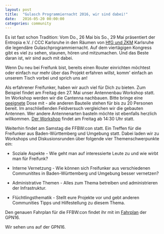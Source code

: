 ```yaml
---
layout: post
title:  "Gulasch Programmiernacht 2016, wir sind dabei!"
date:   2016-05-20 00:00:00
categories: community
---
```


Es ist fast schon Tradition: Vom Do., 26 Mai bis So., 29 Mai präsentiert der Entropia e.V. / CCC Karlsruhe in den Räumen von [HfG und ZKM](https://entropia.de/GPN16:Anfahrt) Karlsruhe die legendäre Gulaschprogrammiernacht. Auf dem viertägigen Kongress gibt es viel zu sehen, staunen, hören und mitzumachen. Und das Beste daran ist, wir sind auch mit dabei.

Wenn Du neu bei Freifunk bist, bereits einen Router einrichten möchtest oder einfach nur mehr über das Projekt erfahren willst, komm' einfach  an unserem Tisch vorbei und sprich uns an!

Als erfahrener Freifunker,  haben wir auch viel für Dich zu bieten. Zum Beispiel findet am Freitag den 27. Mai unser Antennenbau Workshop statt. Im Workshop werden wir die Cantenna nachbauen. Bitte bringe eine [geeignete](https://www.heise.de/netze/artikel/WLAN-Richtfunk-mit-Hausmitteln-221433.html?artikelseite=3) Dose mit - alle anderen Bauteile stehen für bis zu 20 Personen bereit. Im anschließenden Feldversuch vergleichen wir die gebauten Antennen. Wer andere Antennenarten basteln möchte ist ebenfalls herzlich willkommen. [Der Workshop](https://entropia.de/GPN16:Antennenbau-Workshop) findet am Freitag ab 14:30 Uhr statt.

Weiterhin findet am Samstag die FFBW:con statt. Ein Treffen für die Freifunker aus Baden-Württemberg und Umgebung statt. Dabei laden wir zu Workshops und Diskusionsrunden über folgende vier Themenschwerpunkte ein:

-   Soziale Aspekte - Wie geht man auf interessierte Leute zu und wie wirbt man für Freifunk?

-   Interne Vernetzung - Wie können sich Freifunker aus verschiedenen Communitites in Baden-Württemberg und Umgebung besser vernetzen?

-   Administrative Themen - Alles zum Thema betreiben und administrieren der Infrastruktur.

-  	Flüchtlingsthematik - Stellt eure Projekte vor und gebt anderen Communities Tipps und Hilfestellung zu diesem Thema.

Den genauen Fahrplan für die FFBW:con findet ihr mit im [Fahrplan](https://entropia.de/GPN16:Fahrplan#Samstag.2C_28.05.2016) der GPN16.


Wir sehen uns auf der GPN16.